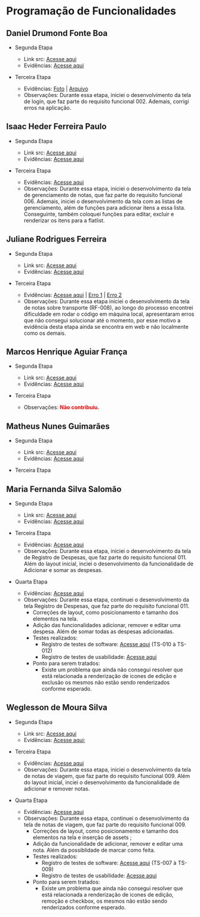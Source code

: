 # Programação de Funcionalidades

## Daniel Drumond Fonte Boa

- Segunda Etapa

  - Link src: [Acesse aqui](../src/etapa-2/Daniel)
  - Evidências: [Acesse aqui](./img/proof-of-execution-daniel.png)

- Terceira Etapa
  - Evidências: [Foto](./img/proof-of-execution-daniel2.png) | [Arquivo](../src/SpeedTrip/screens/LoginScreen.js)
  - Observações: Durante essa etapa, iniciei o desenvolvimento da tela de login, que faz parte do requisito funcional 002. Ademais, corrigi erros na aplicação.

## Isaac Heder Ferreira Paulo

- Segunda Etapa

  - Link src: [Acesse aqui](../src/etapa-2/teste-expo-isaac)
  - Evidências: [Acesse aqui](./img/teste-expo-isaac.png)

- Terceira Etapa
  - Evidências: [Acesse aqui](src/SpeedTrip/screens/NotesManagementScreen.js)
  - Observações: Durante essa etapa, iniciei o desenvolvimento da tela de gerenciamento de notas, que faz parte do requisito funcional 006. Ademais, iniciei o desenvolvimento da tela com as listas de gerenciamento, além de funções para adicionar itens a essa lista. Conseguinte, também coloquei funções para editar, excluir e renderizar os itens para a flatlist.

## Juliane Rodrigues Ferreira

- Segunda Etapa

  - Link src: [Acesse aqui](../src/etapa-2/juliane/app-componentes/app-componentes/)
  - Evidências: [Acesse aqui](./img/expo%20juliane.png)

- Terceira Etapa
  - Evidências: [Acesse aqui](./img/evid_notas_transporte.png) | [Erro 1](./img/ju%20-%20evidencia%20erro%2020-04.jpeg) | [Erro 2](./img/ju%20-%20evidencia%20erro%2023-04.png)
  - Observações: Durante essa etapa iniciei o desenvolvimento da tela de notas sobre transporte (RF-008), ao longo do processo encontrei dificuldade em rodar o código em máquina local, apresentaram erros que não consegui solucionar até o momento, por esse motivo a evidência desta etapa ainda se encontra em web e não localmente como os demais.

## Marcos Henrique Aguiar França

- Segunda Etapa

  - Link src: [Acesse aqui](../src/etapa-2/etapa-2/marcos/)
  - Evidências: [Acesse aqui](./img/teste-expo-marcos.png)

- Terceira Etapa
  - Observações: <font color= red>**Não contribuiu.**</font>

## Matheus Nunes Guimarães

- Segunda Etapa

  - Link src: [Acesse aqui](../src/etapa-2/matheus/mthProject)
  - Evidências: [Acesse aqui](./matheus/evidencia/evidencia-mth.jpg)

- Terceira Etapa

## Maria Fernanda Silva Salomão

- Segunda Etapa

  - Link src: [Acesse aqui](../src/etapa-2/maria/app-expo/app-expo)
  - Evidências: [Acesse aqui](./img/projeto-expo-maria-fernanda.png)

- Terceira Etapa
  - Evidências: [Acesse aqui](https://youtu.be/bV8LSNVcBBs?feature=shared)
  - Observações: Durante essa etapa, iniciei o desenvolvimento da tela de Registro de Despesas, que faz parte do requisito funcional 011. Além do layout inicial, inciei o desenvolvimento da funcionalidade de Adicionar e somar as despesas.

- Quarta Etapa
  - Evidências: [Acesse aqui](https://youtu.be/wqn1NghtUQM?feature=shared)
  - Observações: Durante essa etapa, continuei o desenvolvimento da tela Registro de Despesas, que faz parte do requisito funcional 011.
    - Correções de layout, como posicionamento e tamanho dos elementos na tela.
    - Adição das funcionalidades adicionar, remover e editar uma despesa. Além de somar todas as despesas adicionadas.
    - Testes realizados:
      - Registro de testes de software: [Acesse aqui](https://github.com/ICEI-PUC-Minas-PMV-ADS/pmv-ads-2024-1-e3-proj-mov-t1-time-5-planner-viagem/blob/main/docs/09-Registro%20de%20Testes%20de%20Software.md) (TS-010 à TS-012)
      - Registro de testes de usabilidade: [Acesse aqui](https://github.com/ICEI-PUC-Minas-PMV-ADS/pmv-ads-2024-1-e3-proj-mov-t1-time-5-planner-viagem/blob/main/docs/10-Plano%20de%20Testes%20de%20Usabilidade.md#teste-de-usabilidade---listas-personalizadas-de-itens-para-viagem)
    - Ponto para serem tratados:
      - Existe um problema que ainda não consegui resolver que está relacionada a renderização de icones de edição e exclusão os mesmos não estão sendo renderizados conforme esperado.

## Weglesson de Moura Silva

- Segunda Etapa

  - Link src: [Acesse aqui](../src/etapa-2/weglesson/WeglessonProject)
  - Evidências: [Acesse aqui](https://youtu.be/74XHptVfHRQ);

- Terceira Etapa

  - Evidências: [Acesse aqui](https://youtu.be/5rUu4EZr-zc)
  - Observações: Durante essa etapa, iniciei o desenvolvimento da tela de notas de viagem, que faz parte do requisito funcional 009. Além do layout inicial, inciei o desenvolvimento da funcionalidade de adicionar e remover notas.

- Quarta Etapa
  - Evidências: [Acesse aqui](https://youtu.be/CaPnrghFWxk)
  - Observações: Durante essa etapa, continuei o desenvolvimento da tela de notas de viagem, que faz parte do requisito funcional 009.
    - Correções de layout, como posicionamento e tamanho dos elementos na tela e inserção de assets ;
    - Adição da funcionalidade de adicionar, remover e editar uma nota. Além da possiblidade de marcar como feita.
    - Testes realizados:
      - Registro de testes de software: [Acesse aqui](https://github.com/ICEI-PUC-Minas-PMV-ADS/pmv-ads-2024-1-e3-proj-mov-t1-time-5-planner-viagem/blob/main/docs/09-Registro%20de%20Testes%20de%20Software.md) (TS-007 à TS-009)
      - Registro de testes de usabilidade: [Acesse aqui](https://github.com/ICEI-PUC-Minas-PMV-ADS/pmv-ads-2024-1-e3-proj-mov-t1-time-5-planner-viagem/blob/main/docs/10-Plano%20de%20Testes%20de%20Usabilidade.md#teste-de-usabilidade---listas-personalizadas-de-itens-para-viagem)
    - Ponto para serem tratados:
      - Existe um problema que ainda não consegui resolver que está relacionada a renderização de icones de edição, remoção e checkbox, os mesmos não estão sendo renderizados conforme esperado.
